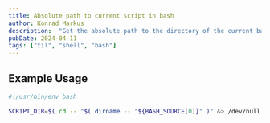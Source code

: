 ```yaml
---
title: Absolute path to current script in bash
author: Konrad Markus
description:  "Get the absolute path to the directory of the current bash script. From there every other path reference can be made relative to this fixed point."
pubDate: 2024-04-11
tags: ["til", "shell", "bash"]
---
```


## Example Usage

```bash
#!/usr/bin/env bash

SCRIPT_DIR=$( cd -- "$( dirname -- "${BASH_SOURCE[0]}" )" &> /dev/null && pwd )
```
